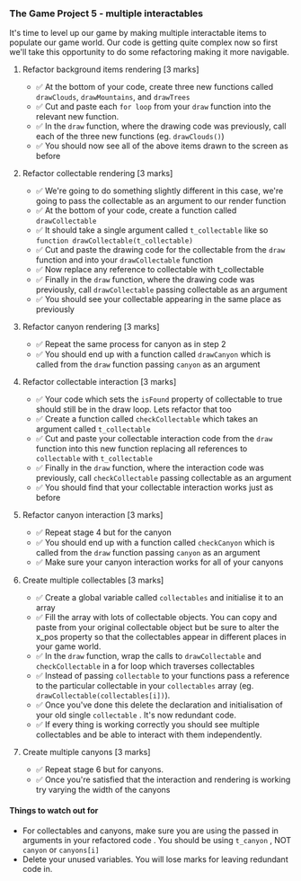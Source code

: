 ### The Game Project 5 - multiple interactables

It's time to level up our game by making multiple interactable items to populate our game world. Our code is getting quite complex now so first we'll take this opportunity to do some refactoring making it more navigable.


1. Refactor background items rendering [3 marks]
	- ✅ At the bottom of your code, create three new functions called `drawClouds`, `drawMountains`, and `drawTrees`
	- ✅ Cut and paste each `for loop` from your `draw` function into the relevant new function.
	- ✅ In the `draw` function, where the drawing code was previously, call each of the three new functions (eg. `drawClouds()`)
	- ✅ You should now see all of the above items drawn to the screen as before

2. Refactor collectable rendering [3  marks]
	- ✅ We're going to do something slightly different in this case, we're going to pass the collectable as an argument to our render function
	- ✅ At the bottom of your code, create a function called `drawCollectable`
	- ✅ It should take a single argument called `t_collectable` like so `function drawCollectable(t_collectable)`
	- ✅ Cut and paste the drawing code for the collectable from the `draw` function and into your `drawCollectable` function
	- ✅ Now replace any reference to collectable with t_collectable
	- ✅ Finally in the `draw` function, where the drawing code was previously, call `drawCollectable` passing collectable as an argument
	- ✅ You should see your collectable appearing in the same place as previously

3. Refactor canyon rendering [3 marks]
	- ✅ Repeat the same process for canyon as in step 2
	- ✅ You should end up with a function called `drawCanyon` which is called from the `draw` function passing `canyon` as an argument

4. Refactor collectable interaction [3 marks]
	- ✅ Your code which sets the `isFound` property of collectable to true should still be in the draw loop. Lets refactor that too
	- ✅ Create a function called `checkCollectable` which takes an argument called `t_collectable`
	- ✅ Cut and paste your collectable interaction code from the `draw` function into this new function replacing all references to `collectable` with `t_collectable`
	- ✅ Finally in the `draw` function, where the interaction code was previously, call `checkCollectable` passing collectable as an argument
	- ✅ You should find that your collectable interaction works just as before

5. Refactor canyon interaction [3 marks]
	- ✅ Repeat stage 4 but for the canyon
	- ✅ You should end up with a function called `checkCanyon` which is called from the `draw` function passing `canyon` as an argument
	- ✅ Make sure your canyon interaction works for all of your canyons

6. Create multiple collectables [3 marks]
	- ✅ Create a global variable called `collectables` and initialise it to an array
	- ✅ Fill the array with lots of collectable objects. You can copy and paste from your original collectable object but be sure to alter the x_pos property so that the collectables appear in different places in your game world.
	- ✅ In the `draw` function, wrap the calls to `drawCollectable` and `checkCollectable` in a for loop which traverses collectables
	- ✅ Instead of passing `collectable` to your functions pass a reference to the particular collectable in your `collectables` array (eg. `drawCollectable(collectables[i])`).
	- ✅ Once you've done this delete the declaration and initialisation of your old single `collectable` . It's now redundant code.
	- ✅ If every thing is working correctly you should see multiple collectables and be able to interact with them independently.

7. Create multiple canyons [3 marks]
	- ✅ Repeat stage 6 but for canyons. 
	- ✅ Once you're satisfied that the interaction and rendering is working try varying the width of the canyons


#### Things to watch out for ####
- For collectables and canyons, make sure you are using the passed in arguments in your refactored code . You should be using `t_canyon` , NOT `canyon` or `canyons[i]` 
- Delete your unused variables. You will lose marks for leaving redundant code in.